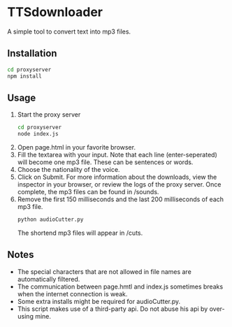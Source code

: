 # TTSdownloader
A simple tool to convert text into mp3 files.

## Installation
```sh
cd proxyserver
npm install
```

## Usage
1. Start the proxy server
   ```sh
   cd proxyserver
   node index.js
   ```
2. Open page.html in your favorite browser.
3. Fill the textarea with your input. Note that each line (enter-seperated) will become one mp3 file. These can be sentences or words.
4. Choose the nationality of the voice.
5. Click on Submit.
   For more information about the downloads, view the inspector in your browser, or review the logs of the proxy server.
   Once complete, the mp3 files can be found in /sounds.
6. Remove the first 150 milliseconds and the last 200 milliseconds of each mp3 file.
   ```sh
   python audioCutter.py
   ```
   The shortend mp3 files will appear in /cuts.

## Notes
- The special characters that are not allowed in file names are automatically filtered.
- The communication between page.hmtl and index.js sometimes breaks when the internet connection is weak.
- Some extra installs might be required for audioCutter.py.
- This script makes use of a third-party api. Do not abuse his api by over-using mine.